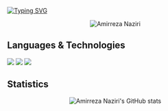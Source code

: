 [![Typing SVG](https://readme-typing-svg.herokuapp.com?color=%23D046B6&size=30&width=470&lines=Hello+%F0%9F%91%8B;I'm+Amirreza+Naziri;I+am+Computer+Engineering+Student+;Welcome+to+my+Github+profile)](https://git.io/typing-svg)



  <p align="center">
    <img src="https://github-profile-summary-cards.vercel.app/api/cards/profile-details?username=Amir79Naziri&theme=dracula" alt="Amirreza Naziri"/><br/>
  </p>
  
  
## Languages & Technologies

[![](https://img.shields.io/badge/-python3-gray?style=for-the-badge&logo=python)](https://www.python.org/)
[![](https://img.shields.io/badge/-c-orange?style=for-the-badge&logo=c)](https://en.wikipedia.org/wiki/C_%28programming_language%29)
[![](https://img.shields.io/badge/-java-yellow?style=for-the-badge&logo=java)](https://en.wikipedia.org/wiki/C_%28programming_language%29)
<!--
[![](https://img.shields.io/badge/-flask-gray?style=for-the-badge&logo=flask)](https://flask.palletsprojects.com/en/2.0.x)
[![](https://img.shields.io/badge/-django-darkgreen?style=for-the-badge&logo=django)](https://www.djangoproject.com) <br/>
[![](https://img.shields.io/badge/-pytorch-darkorange?style=for-the-badge&logo=pytorch)](https://pytorch.org)
[![](https://img.shields.io/badge/-tensorflow-darkyellow?style=for-the-badge&logo=tensorflow)](https://tensorflow.org)
-->


## Statistics

<p align="center">
  <img src="https://github-readme-stats.vercel.app/api?username=Amir79Naziri&show_icons=true&theme=dracula" alt="Amirreza Naziri's GitHub stats"/><br/>
</p>

